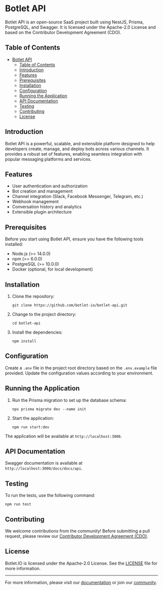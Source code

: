 # Botlet API

Botlet API is an open-source SaaS project built using NestJS, Prisma, PostgreSQL, and Swagger. It is licensed under the Apache-2.0 License and based on the Contributor Development Agreement (CDO).

## Table of Contents

- [Botlet API](#botlet-api)
  - [Table of Contents](#table-of-contents)
  - [Introduction](#introduction)
  - [Features](#features)
  - [Prerequisites](#prerequisites)
  - [Installation](#installation)
  - [Configuration](#configuration)
  - [Running the Application](#running-the-application)
  - [API Documentation](#api-documentation)
  - [Testing](#testing)
  - [Contributing](#contributing)
  - [License](#license)

## Introduction

Botlet API is a powerful, scalable, and extensible platform designed to help developers create, manage, and deploy bots across various channels. It provides a robust set of features, enabling seamless integration with popular messaging platforms and services.

## Features

- User authentication and authorization
- Bot creation and management
- Channel integration (Slack, Facebook Messenger, Telegram, etc.)
- Webhook management
- Conversation history and analytics
- Extensible plugin architecture

## Prerequisites

Before you start using Botlet API, ensure you have the following tools installed:

- Node.js (>= 14.0.0)
- npm (>= 6.0.0)
- PostgreSQL (>= 10.0.0)
- Docker (optional, for local development)

## Installation

1. Clone the repository:

   ```
   git clone https://github.com/botlet-io/botlet-api.git
   ```

2. Change to the project directory:

   ```
   cd botlet-api
   ```

3. Install the dependencies:

   ```
   npm install
   ```

## Configuration

Create a `.env` file in the project root directory based on the `.env.example` file provided. Update the configuration values according to your environment.

## Running the Application

1. Run the Prisma migration to set up the database schema:

   ```
   npx prisma migrate dev --name init
   ```

2. Start the application:

   ```
   npm run start:dev
   ```

The application will be available at `http://localhost:3000`.

## API Documentation

Swagger documentation is available at `http://localhost:3000/docs/docs/api`.

## Testing

To run the tests, use the following command:

```
npm run test
```

## Contributing

We welcome contributions from the community! Before submitting a pull request, please review our [Contributor Development Agreement (CDO)](CONTRIBUTING.md).

## License

Botlet.IO is licensed under the Apache-2.0 License. See the [LICENSE](LICENSE) file for more information.

---

For more information, please visit our [documentation](https://botlet.io/docs) or join our [community](https://botlet.io/community).
